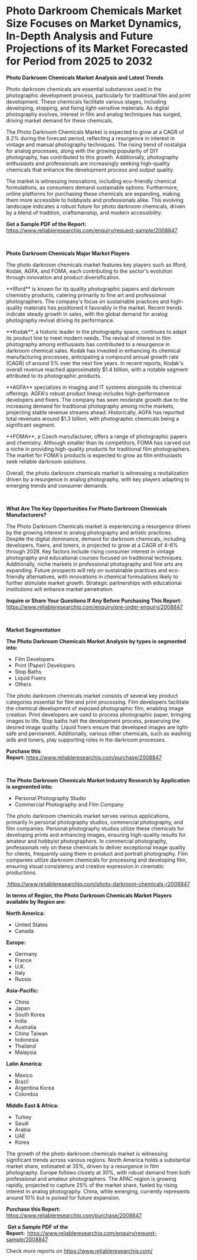 <p><h1>Photo Darkroom Chemicals Market Size Focuses on Market Dynamics, In-Depth Analysis and Future Projections of its Market Forecasted for Period from 2025 to 2032</h1></p><p><strong>Photo Darkroom Chemicals Market Analysis and Latest Trends</strong></p>
<p><p>Photo darkroom chemicals are essential substances used in the photographic development process, particularly for traditional film and print development. These chemicals facilitate various stages, including developing, stopping, and fixing light-sensitive materials. As digital photography evolves, interest in film and analog techniques has surged, driving market demand for these chemicals.</p><p>The Photo Darkroom Chemicals Market is expected to grow at a CAGR of 8.2% during the forecast period, reflecting a resurgence in interest in vintage and manual photography techniques. The rising trend of nostalgia for analog processes, along with the growing popularity of DIY photography, has contributed to this growth. Additionally, photography enthusiasts and professionals are increasingly seeking high-quality chemicals that enhance the development process and output quality.</p><p>The market is witnessing innovations, including eco-friendly chemical formulations, as consumers demand sustainable options. Furthermore, online platforms for purchasing these chemicals are expanding, making them more accessible to hobbyists and professionals alike. This evolving landscape indicates a robust future for photo darkroom chemicals, driven by a blend of tradition, craftsmanship, and modern accessibility.</p></p>
<p><strong>Get a Sample PDF of the Report:&nbsp;</strong> <a href="https://www.reliableresearchiq.com/enquiry/request-sample/2008847?utm_campaign=3174&utm_medium=2&utm_source=Github&utm_content=ia&utm_term=03042025&utm_id=photo-darkroom-chemicals">https://www.reliableresearchiq.com/enquiry/request-sample/2008847</a></p>
<p>&nbsp;</p>
<p><strong>Photo Darkroom Chemicals Major Market Players</strong></p>
<p><p>The photo darkroom chemicals market features key players such as Ilford, Kodak, AGFA, and FOMA, each contributing to the sector's evolution through innovation and product diversification.</p><p>**Ilford** is known for its quality photographic papers and darkroom chemistry products, catering primarily to fine art and professional photographers. The company's focus on sustainable practices and high-quality materials has positioned it favorably in the market. Recent trends indicate steady growth in sales, with the global demand for analog photography revival driving its performance. </p><p>**Kodak**, a historic leader in the photography space, continues to adapt its product line to meet modern needs. The revival of interest in film photography among enthusiasts has contributed to a resurgence in darkroom chemical sales. Kodak has invested in enhancing its chemical manufacturing processes, anticipating a compound annual growth rate (CAGR) of around 5% over the next five years. In recent reports, Kodak's overall revenue reached approximately $1.4 billion, with a notable segment attributed to its photographic products.</p><p>**AGFA** specializes in imaging and IT systems alongside its chemical offerings. AGFA's robust product lineup includes high-performance developers and fixers. The company has seen moderate growth due to the increasing demand for traditional photography among niche markets, projecting stable revenue streams ahead. Historically, AGFA has reported total revenues around $1.3 billion, with photographic chemicals being a significant segment.</p><p>**FOMA**, a Czech manufacturer, offers a range of photographic papers and chemistry. Although smaller than its competitors, FOMA has carved out a niche in providing high-quality products for traditional film photographers. The market for FOMA's products is expected to grow as film enthusiasts seek reliable darkroom solutions.</p><p>Overall, the photo darkroom chemicals market is witnessing a revitalization driven by a resurgence in analog photography, with key players adapting to emerging trends and consumer demands.</p></p>
<p>&nbsp;</p>
<p><strong>What Are The Key Opportunities For Photo Darkroom Chemicals Manufacturers?</strong></p>
<p><p>The Photo Darkroom Chemicals market is experiencing a resurgence driven by the growing interest in analog photography and artistic practices. Despite the digital dominance, demand for darkroom chemicals, including developers, fixers, and toners, is projected to grow at a CAGR of 4-6% through 2028. Key factors include rising consumer interest in vintage photography and educational courses focused on traditional techniques. Additionally, niche markets in professional photography and fine arts are expanding. Future prospects will rely on sustainable practices and eco-friendly alternatives, with innovations in chemical formulations likely to further stimulate market growth. Strategic partnerships with educational institutions will enhance market penetration.</p></p>
<p><strong>Inquire or Share Your Questions If Any Before Purchasing This Report:</strong> <a href="https://www.reliableresearchiq.com/enquiry/pre-order-enquiry/2008847?utm_campaign=3174&utm_medium=2&utm_source=Github&utm_content=ia&utm_term=03042025&utm_id=photo-darkroom-chemicals">https://www.reliableresearchiq.com/enquiry/pre-order-enquiry/2008847</a></p>
<p>&nbsp;</p>
<p><strong>Market Segmentation</strong></p>
<p><strong>The Photo Darkroom Chemicals Market Analysis by types is segmented into:</strong></p>
<p><ul><li>Film Developers</li><li>Print (Paper) Developers</li><li>Stop Baths</li><li>Liquid Fixers</li><li>Others</li></ul></p>
<p><p>The photo darkroom chemicals market consists of several key product categories essential for film and print processing. Film developers facilitate the chemical development of exposed photographic film, enabling image creation. Print developers are used to process photographic paper, bringing images to life. Stop baths halt the development process, preserving the desired image quality. Liquid fixers ensure that developed images are light-safe and permanent. Additionally, various other chemicals, such as washing aids and toners, play supporting roles in the darkroom processes.</p></p>
<p><strong>Purchase this Report:&nbsp;</strong><a href="https://www.reliableresearchiq.com/purchase/2008847?utm_campaign=3174&utm_medium=2&utm_source=Github&utm_content=ia&utm_term=03042025&utm_id=photo-darkroom-chemicals">https://www.reliableresearchiq.com/purchase/2008847</a></p>
<p>&nbsp;</p>
<p><strong>The Photo Darkroom Chemicals Market Industry Research by Application is segmented into:</strong></p>
<p><ul><li>Personal Photography Studio</li><li>Commercial Photography and Film Company</li></ul></p>
<p><p>The photo darkroom chemicals market serves various applications, primarily in personal photography studios, commercial photography, and film companies. Personal photography studios utilize these chemicals for developing prints and enhancing images, ensuring high-quality results for amateur and hobbyist photographers. In commercial photography, professionals rely on these chemicals to deliver exceptional image quality for clients, frequently using them in product and portrait photography. Film companies utilize darkroom chemicals for processing and developing film, ensuring visual consistency and creative expression in cinematic productions.</p></p>
<p><a href="https://www.reliableresearchiq.com/photo-darkroom-chemicals-r2008847?utm_campaign=3174&utm_medium=2&utm_source=Github&utm_content=ia&utm_term=03042025&utm_id=photo-darkroom-chemicals">&nbsp;https://www.reliableresearchiq.com/photo-darkroom-chemicals-r2008847</a></p>
<p><strong>In terms of Region, the Photo Darkroom Chemicals Market Players available by Region are:</strong></p>
<p>
    <p> <strong> North America: </strong>
        <ul>
            <li>United States</li>
            <li>Canada</li>
        </ul>
        </p> 
    <p> <strong> Europe: </strong>
        <ul>
            <li>Germany</li>
            <li>France</li>
            <li>U.K.</li>
            <li>Italy</li>
            <li>Russia</li>
        </ul>
        </p> 
    <p> <strong> Asia-Pacific: </strong>
        <ul>
            <li>China</li>
            <li>Japan</li>
            <li>South Korea</li>
            <li>India</li>
            <li>Australia</li>
            <li>China Taiwan</li>
            <li>Indonesia</li>
            <li>Thailand</li>
            <li>Malaysia</li>
        </ul>
        </p> 
    <p> <strong> Latin America: </strong>
        <ul>
            <li>Mexico</li>
            <li>Brazil</li>
            <li>Argentina Korea</li>
            <li>Colombia</li>
        </ul>
        </p> 
    <p> <strong> Middle East & Africa: </strong>
        <ul>
            <li>Turkey</li>
            <li>Saudi</li>
            <li>Arabia</li>
            <li>UAE</li>
            <li>Korea</li>
        </ul>
    </p>
    </p>
<p><p>The growth of the photo darkroom chemicals market is witnessing significant trends across various regions. North America holds a substantial market share, estimated at 35%, driven by a resurgence in film photography. Europe follows closely at 30%, with robust demand from both professional and amateur photographers. The APAC region is growing rapidly, projected to capture 25% of the market share, fueled by rising interest in analog photography. China, while emerging, currently represents around 10% but is poised for future expansion.</p></p>
<p><strong>Purchase this Report: </strong><a href="https://www.reliableresearchiq.com/purchase/2008847?utm_campaign=3174&utm_medium=2&utm_source=Github&utm_content=ia&utm_term=03042025&utm_id=photo-darkroom-chemicals">https://www.reliableresearchiq.com/purchase/2008847</a></p>
<p>&nbsp;<strong>Get a Sample PDF of the Report:&nbsp;&nbsp;</strong><a href="https://www.reliableresearchiq.com/enquiry/request-sample/2008847?utm_campaign=3174&utm_medium=2&utm_source=Github&utm_content=ia&utm_term=03042025&utm_id=photo-darkroom-chemicals">https://www.reliableresearchiq.com/enquiry/request-sample/2008847</a></p>
<p><strong></strong></p>
<p>Check more reports on <a href="https://www.reliableresearchiq.com/?utm_campaign=3174&utm_medium=2&utm_source=Github&utm_content=ia&utm_term=03042025&utm_id=photo-darkroom-chemicals">https://www.reliableresearchiq.com/</a></p>